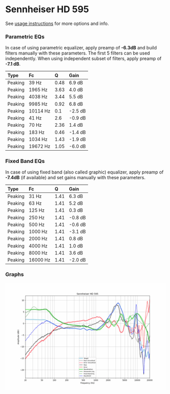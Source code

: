 # Sennheiser HD 595
See [usage instructions](https://github.com/jaakkopasanen/AutoEq#usage) for more options and info.

### Parametric EQs
In case of using parametric equalizer, apply preamp of **-6.3dB** and build filters manually
with these parameters. The first 5 filters can be used independently.
When using independent subset of filters, apply preamp of **-7.1 dB**.

| Type    | Fc       |    Q | Gain    |
|:--------|:---------|:-----|:--------|
| Peaking | 39 Hz    | 0.48 | 6.9 dB  |
| Peaking | 1965 Hz  | 3.63 | 4.0 dB  |
| Peaking | 4038 Hz  | 3.44 | 5.5 dB  |
| Peaking | 9985 Hz  | 0.92 | 6.8 dB  |
| Peaking | 10114 Hz | 0.1  | -2.5 dB |
| Peaking | 41 Hz    | 2.6  | -0.9 dB |
| Peaking | 70 Hz    | 2.36 | 1.4 dB  |
| Peaking | 183 Hz   | 0.46 | -1.4 dB |
| Peaking | 1034 Hz  | 1.43 | -1.9 dB |
| Peaking | 19672 Hz | 1.05 | -6.0 dB |

### Fixed Band EQs
In case of using fixed band (also called graphic) equalizer, apply preamp of **-7.4dB**
(if available) and set gains manually with these parameters.

| Type    | Fc       |    Q | Gain    |
|:--------|:---------|:-----|:--------|
| Peaking | 31 Hz    | 1.41 | 6.3 dB  |
| Peaking | 63 Hz    | 1.41 | 5.2 dB  |
| Peaking | 125 Hz   | 1.41 | 0.3 dB  |
| Peaking | 250 Hz   | 1.41 | -0.8 dB |
| Peaking | 500 Hz   | 1.41 | -0.6 dB |
| Peaking | 1000 Hz  | 1.41 | -3.1 dB |
| Peaking | 2000 Hz  | 1.41 | 0.8 dB  |
| Peaking | 4000 Hz  | 1.41 | 1.0 dB  |
| Peaking | 8000 Hz  | 1.41 | 3.6 dB  |
| Peaking | 16000 Hz | 1.41 | -2.0 dB |

### Graphs
![](./Sennheiser%20HD%20595.png)